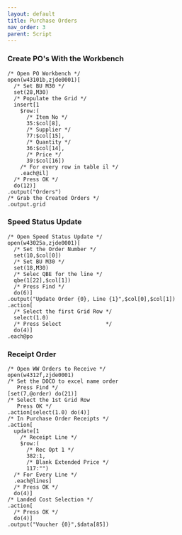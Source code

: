 ```yaml
---
layout: default
title: Purchase Orders
nav_order: 3
parent: Script
---
```


<link href="../assets/prism-dark.min.css" rel="stylesheet" />
<link href="../assets/style.css" rel="stylesheet">
<script src="../assets/prism-core.min.js"></script>
<script src="../assets/prism-csl.js"></script>

### Create PO's With the Workbench

<div class="codeblock">
<pre><code class="language-csl">/* Open PO Workbench */
open(w43101b,zjde0001)[
  /* Set BU M30 */
  set(28,M30)
  /* Populate the Grid */
  insert[1
    $row:(
      /* Item No */
      35:$col[8],
      /* Supplier */
      77:$col[15],
      /* Quantity */
      36:$col[14],
      /* Price */
      39:$col[16])
    /* For every row in table il */
    .each@il]
  /* Press OK */
  do(12)]
.output("Orders")
/* Grab the Created Orders */
.output.grid
</code></pre>
</div>

### Speed Status Update

<div class="codeblock">
<pre><code class="language-csl">/* Open Speed Status Update */
open(w43025a,zjde0001)[
  /* Set the Order Number */
  set(10,$col[0])
  /* Set BU M30 */
  set(18,M30)
  /* Selec QBE for the line */
  qbe(1[22],$col[1])
  /* Press Find */
  do(6)]
.output("Update Order {0}, Line {1}",$col[0],$col[1])
.action[
  /* Select the first Grid Row */
  select(1.0)
  /* Press Select              */
  do(4)]
.each@po
</code></pre>
</div>

### Receipt Order

<div class="codeblock">
<pre><code class="language-csl">/* Open WW Orders to Receive */
open(w4312f,zjde0001)
/* Set the DOCO to excel name order
   Press Find */
[set(7,@order) do(21)]
/* Select the 1st Grid Row
   Press OK */
.action[select(1.0) do(4)]
/* In Purchase Order Receipts */
.action[
  update[1
    /* Receipt Line */
    $row:(
      /* Rec Opt 1 */
      382:1,
      /* Blank Extended Price */
      117:"")
  /* For Every Line */
  .each@lines]
  /* Press OK */
  do(4)]
/* Landed Cost Selection */
.action[
  /* Press OK */
  do(4)]
.output("Voucher {0}",$data[85])
</code></pre>
</div>
